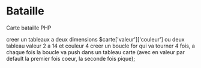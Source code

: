 # Bataille
Carte bataille PHP

creer un tableaux a deux dimensions $carte['valeur']['couleur']
ou deux tableau valeur 2 a 14 et couleur 4 
creer un boucle for qui va tourner 4 fois, a chaque fois la boucle va push 
dans un tableau carte (avec en valeur par default la premier fois coeur, la seconde fois pique);

  